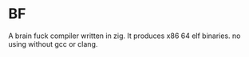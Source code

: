 # BF

A brain fuck compiler written in zig. It produces x86 64 elf binaries. no using without gcc or clang.
